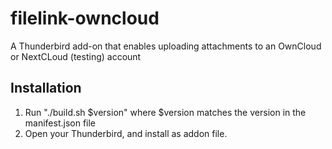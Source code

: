 # filelink-owncloud
A Thunderbird add-on that enables uploading attachments to an OwnCloud or NextCLoud (testing) account

## Installation

1. Run "./build.sh $version" where $version matches the version in the manifest.json file
1. Open your Thunderbird, and install as addon file.

